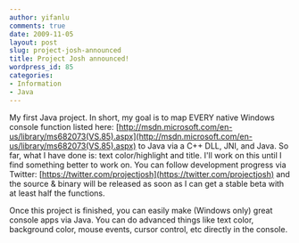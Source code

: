 ```yaml
---
author: yifanlu
comments: true
date: 2009-11-05
layout: post
slug: project-josh-announced
title: Project Josh announced!
wordpress_id: 85
categories:
- Information
- Java
---
```


My first Java project. In short, my goal is to map EVERY native Windows console function listed here: [http://msdn.microsoft.com/en-us/library/ms682073(VS.85).aspx](http://msdn.microsoft.com/en-us/library/ms682073(VS.85).aspx) to Java via a C++ DLL, JNI, and Java. So far, what I have done is: text color/highlight and title. I'll work on this until I find something better to work on. You can follow development progress via Twitter: [https://twitter.com/projectjosh](https://twitter.com/projectjosh) and the source & binary will be released as soon as I can get a stable beta with at least half the functions.

Once this project is finished, you can easily make (Windows only) great console apps via Java. You can do advanced things like text color, background color, mouse events, cursor control, etc directly in the console.
